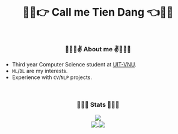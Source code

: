 <h1 align='center'>👨‍💻👉 Call me Tien Dang 👈👨‍💻</h1>
</br>
<h3 align='center'>🚶🚶🚶✌️ About me ✌️🚶🚶🚶</h3>

- Third year Computer Science student at [UIT-VNU](https://www.uit.edu.vn/).
- `ML`/`DL` are my interests.
- Experience with `CV`/`NLP` projects.

</br>
<h3 align='center'>👐👐👐 Stats 👐👐👐</h3>

<div align='center'>
<a href="https://github.com/anuraghazra/github-readme-stats">
  <img align="center" src="https://github-readme-stats.vercel.app/api/top-langs/?username=tien02&layout=compact&size_weight=0.5&count_weight=0.5&hide=jupyter%20notebook" />
</a>
</div>

<div align='center'>
<a href="https://github.com/anuraghazra/github-readme-stats">
  <img align="center" src="https://github-readme-stats.vercel.app/api?username=tien02&bg_color=30,e96443,904e95&title_color=fff&text_color=fff&hide_border=true" />
</a>
<a href="https://git.io/streak-stats">
  <img align="center" src="http://github-readme-streak-stats.herokuapp.com?user=tien02&theme=sunset-gradient&hide_border=true"/>
</a>
</div>
<!---
tien02/tien02 is a ✨ special ✨ repository because its `README.md` (this file) appears on your GitHub profile.
You can click the Preview link to take a look at your changes.
--->
